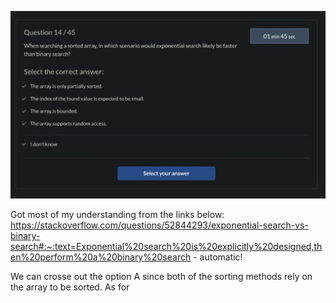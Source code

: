 ![Image of the Problem](./src/2020-11-21.jpg)

Got most of my understanding from the links below:
https://stackoverflow.com/questions/52844293/exponential-search-vs-binary-search#:~:text=Exponential%20search%20is%20explicitly%20designed,then%20perform%20a%20binary%20search - automatic!


We can crosse out the option A since both of the sorting methods rely on the array to be sorted.
As for 